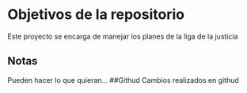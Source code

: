# Objetivos de la repositorio

Este proyecto se encarga de manejar los planes de la liga de la justicia


## Notas
Pueden hacer lo que quieran...
##Githud
Cambios realizados en githud
